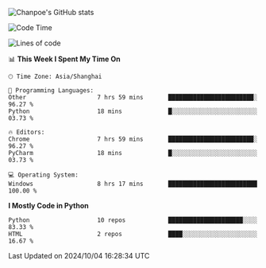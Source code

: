 ![Chanpoe's GitHub stats](https://github-readme-stats.vercel.app/api?username=Chanpoe&show_icons=true&count_private=true&theme=cobalt)

<!--START_SECTION:waka-->
![Code Time](http://img.shields.io/badge/Code%20Time-237%20hrs%2032%20mins-blue)

![Lines of code](https://img.shields.io/badge/From%20Hello%20World%20I%27ve%20Written-1.6%20million%20lines%20of%20code-blue)

📊 **This Week I Spent My Time On** 

```text
🕑︎ Time Zone: Asia/Shanghai

💬 Programming Languages: 
Other                    7 hrs 59 mins       ████████████████████████░   96.27 % 
Python                   18 mins             █░░░░░░░░░░░░░░░░░░░░░░░░   03.73 % 

🔥 Editors: 
Chrome                   7 hrs 59 mins       ████████████████████████░   96.27 % 
PyCharm                  18 mins             █░░░░░░░░░░░░░░░░░░░░░░░░   03.73 % 

💻 Operating System: 
Windows                  8 hrs 17 mins       █████████████████████████   100.00 % 
```

**I Mostly Code in Python** 

```text
Python                   10 repos            █████████████████████░░░░   83.33 % 
HTML                     2 repos             ████░░░░░░░░░░░░░░░░░░░░░   16.67 % 
```




 Last Updated on 2024/10/04 16:28:34 UTC
<!--END_SECTION:waka-->
